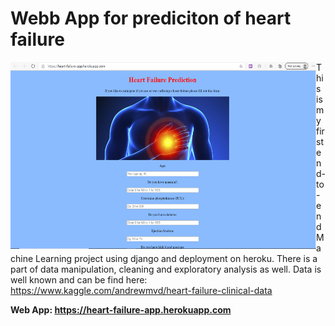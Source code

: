# Webb App for prediciton of heart failure
<img src="./heart_land.png" width="489" height="299" style="float:left">

This is my first end-to-end Machine Learning project using django and deployment on heroku.
There is a part of data manipulation, cleaning and exploratory analysis as well. Data is well known and can be find here: https://www.kaggle.com/andrewmvd/heart-failure-clinical-data

**Web App: https://heart-failure-app.herokuapp.com**



